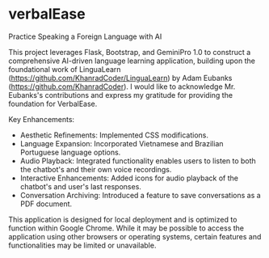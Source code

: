 # verbalEase
Practice Speaking a Foreign Language with AI

This project leverages Flask, Bootstrap, and GeminiPro 1.0 to construct a comprehensive AI-driven language learning application, building upon the foundational work of LinguaLearn (https://github.com/KhanradCoder/LinguaLearn) by Adam Eubanks (https://github.com/KhanradCoder). I would like to acknowledge Mr. Eubanks's contributions and express my gratitude for providing the foundation for VerbalEase.

Key Enhancements:

* Aesthetic Refinements: Implemented CSS modifications.
* Language Expansion: Incorporated Vietnamese and Brazilian Portuguese language options.
* Audio Playback: Integrated functionality enables users to listen to both the chatbot's and their own voice recordings.
* Interactive Enhancements: Added icons for audio playback of the chatbot's and user's last responses.
* Conversation Archiving: Introduced a feature to save conversations as a PDF document.

This application is designed for local deployment and is optimized to function within Google Chrome. While it may be possible to access the application using other browsers or operating systems, certain features and functionalities may be limited or unavailable.

